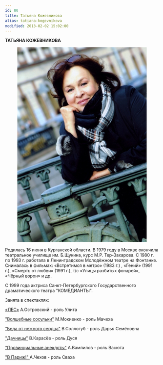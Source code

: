 ```yaml
---
id: 80
title: Татьяна Кожевникова
alias: tatiana-kogevnikova
modified: 2013-02-02 15:02:00
---
```


**ТАТЬЯНА КОЖЕВНИКОВА**

<figure><img src="./images/stories/random/kojevnikova.jpg" /></figure>

Родилась 16 июня в Курганской области. В 1979 году в Москве окончила театральное училище им. Б.Щукина, курс М.Р. Тер-Захарова. С 1980 г. по 1993 г. работала в Ленинградском Молодёжном театре на Фонтанке. Снималась в фильмах: «Встретимся в метро» (1983 г.) , «Гений» (1991 г.), «Смерть от любви» (1991 г.), т/с «Улицы разбитых фонарей», «Чёрный ворон» и др.

С 1999 года актриса Санкт-Петербургского Государственного драматического театра "КОМЕДИАНТЫ".

Занята в спектаклях:

<a href="91-les.html">«ЛЕС»</a> А.Островский - роль Улита

<a href="75-volshebnie-sosulki.html">"Волшебные сосульки"</a> М.Мокиенко - роль Мачеха

<a href="39-beda-ot-neghnogo-serdca.html">"Беда от нежного сердца"</a> В.Соллогуб - роль Дарья Семёновна

<a href="43-dachnici.html">"Дачницы"</a> В.Карасёв - роль Дуся

<a href="71-anekdoti.html">"Провинциальные анекдоты"</a> А.Вампилов - роль Васюта

<a href="41-v-paris.html">"В Париж!" </a>А.Чехов - роль Сваха

